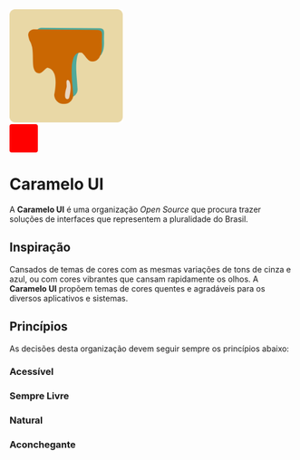 
<img src="./public/logo.svg" width="200px" />

<div style="background-color: red; width: 50px; height: 50px; border-radius: 4px;"></div>

# Caramelo UI

A **Caramelo UI** é uma organização *Open Source* que procura trazer
soluções de interfaces que representem a pluralidade do Brasil. 

## Inspiração

Cansados de temas de cores com as mesmas variações de tons de cinza e azul, ou com cores vibrantes que cansam rapidamente os olhos. A **Caramelo UI** propõem temas de cores quentes e agradáveis para os diversos aplicativos e sistemas.

## Princípios

As decisões desta organização devem seguir sempre os princípios abaixo:

### Acessível

### Sempre Livre

### Natural

### Aconchegante